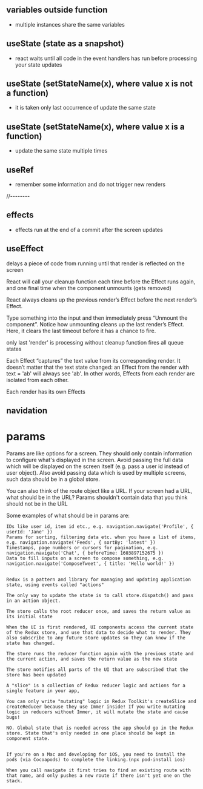 ## variables outside function
- multiple instances share the same variables
 
## useState (state as a snapshot)
- react waits until all code in the event handlers has run before processing your state updates
 
## useState (setStateName(x), where value x is not a function) 
- it is taken only last occurrence of update the same state
  
## useState (setStateName(x), where value x is a function) 
- update the same state multiple times 

## useRef
- remember some information and do not trigger new renders


//--------
## effects
- effects run at the end of a commit after the screen updates

## useEffect
delays a piece of code from running until that render is reflected on the screen

React will call your cleanup function each time before the Effect runs again, and one final time when the component unmounts (gets removed)

React always cleans up the previous render’s Effect before the next render’s Effect.

Type something into the input and then immediately press “Unmount the component”. Notice how unmounting cleans up the last render’s Effect. Here, it clears the last timeout before it has a chance to fire.


only last 'render' is processing
without cleanup function fires all queue states

Each Effect “captures” the text value from its corresponding render.  It doesn’t matter that the text state changed: an Effect from the render with text = 'ab' will always see 'ab'. In other words, Effects from each render are isolated from each other.


Each render has its own Effects 

## navidation
# params
Params are like options for a screen. They should only contain information to configure what's displayed in the screen. Avoid passing the full data which will be displayed on the screen itself (e.g. pass a user id instead of user object). Also avoid passing data which is used by multiple screens, such data should be in a global store. 

You can also think of the route object like a URL. If your screen had a URL, what should be in the URL? Params shouldn't contain data that you think should not be in the URL

Some examples of what should be in params are:

    IDs like user id, item id etc., e.g. navigation.navigate('Profile', { userId: 'Jane' })
    Params for sorting, filtering data etc. when you have a list of items, e.g. navigation.navigate('Feeds', { sortBy: 'latest' })
    Timestamps, page numbers or cursors for pagination, e.g. navigation.navigate('Chat', { beforeTime: 1603897152675 })
    Data to fill inputs on a screen to compose something, e.g. navigation.navigate('ComposeTweet', { title: 'Hello world!' })


    Redux is a pattern and library for managing and updating application state, using events called "actions"

    The only way to update the state is to call store.dispatch() and pass in an action object.

    The store calls the root reducer once, and saves the return value as its initial state
    
    When the UI is first rendered, UI components access the current state of the Redux store, and use that data to decide what to render. They also subscribe to any future store updates so they can know if the state has changed.

    The store runs the reducer function again with the previous state and the current action, and saves the return value as the new state

    The store notifies all parts of the UI that are subscribed that the store has been updated

    A "slice" is a collection of Redux reducer logic and actions for a single feature in your app,

    You can only write "mutating" logic in Redux Toolkit's createSlice and createReducer because they use Immer inside! If you write mutating logic in reducers without Immer, it will mutate the state and cause bugs!

    NO. Global state that is needed across the app should go in the Redux store. State that's only needed in one place should be kept in component state.


    If you're on a Mac and developing for iOS, you need to install the pods (via Cocoapods) to complete the linking.(npx pod-install ios)

    When you call navigate it first tries to find an existing route with that name, and only pushes a new route if there isn't yet one on the stack.
